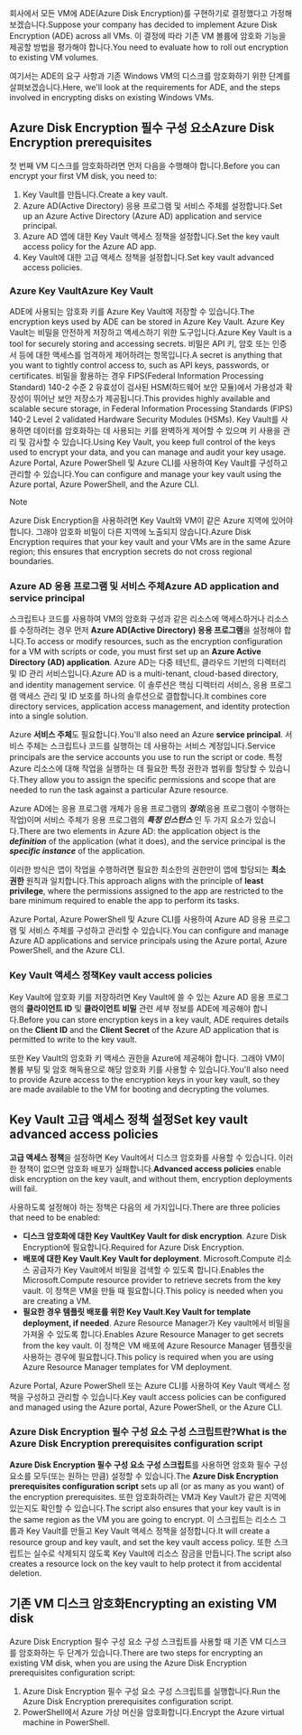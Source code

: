 <span data-ttu-id="6fd0f-101">회사에서 모든 VM에 ADE(Azure Disk Encryption)를 구현하기로 결정했다고 가정해 보겠습니다.</span><span class="sxs-lookup"><span data-stu-id="6fd0f-101">Suppose your company has decided to implement Azure Disk Encryption (ADE) across all VMs.</span></span> <span data-ttu-id="6fd0f-102">이 결정에 따라 기존 VM 볼륨에 암호화 기능을 제공할 방법을 평가해야 합니다.</span><span class="sxs-lookup"><span data-stu-id="6fd0f-102">You need to evaluate how to roll out encryption to existing VM volumes.</span></span>

<span data-ttu-id="6fd0f-103">여기서는 ADE의 요구 사항과 기존 Windows VM의 디스크를 암호화하기 위한 단계를 살펴보겠습니다.</span><span class="sxs-lookup"><span data-stu-id="6fd0f-103">Here, we'll look at the requirements for ADE, and the steps involved in encrypting disks on existing Windows VMs.</span></span>

## <a name="azure-disk-encryption-prerequisites"></a><span data-ttu-id="6fd0f-104">Azure Disk Encryption 필수 구성 요소</span><span class="sxs-lookup"><span data-stu-id="6fd0f-104">Azure Disk Encryption prerequisites</span></span>

<span data-ttu-id="6fd0f-105">첫 번째 VM 디스크를 암호화하려면 먼저 다음을 수행해야 합니다.</span><span class="sxs-lookup"><span data-stu-id="6fd0f-105">Before you can encrypt your first VM disk, you need to:</span></span>

1. <span data-ttu-id="6fd0f-106">Key Vault를 만듭니다.</span><span class="sxs-lookup"><span data-stu-id="6fd0f-106">Create a key vault.</span></span>
1. <span data-ttu-id="6fd0f-107">Azure AD(Active Directory) 응용 프로그램 및 서비스 주체를 설정합니다.</span><span class="sxs-lookup"><span data-stu-id="6fd0f-107">Set up an Azure Active Directory (Azure AD) application and service principal.</span></span>
1. <span data-ttu-id="6fd0f-108">Azure AD 앱에 대한 Key Vault 액세스 정책을 설정합니다.</span><span class="sxs-lookup"><span data-stu-id="6fd0f-108">Set the key vault access policy for the Azure AD app.</span></span>
1. <span data-ttu-id="6fd0f-109">Key Vault에 대한 고급 액세스 정책을 설정합니다.</span><span class="sxs-lookup"><span data-stu-id="6fd0f-109">Set key vault advanced access policies.</span></span>

### <a name="azure-key-vault"></a><span data-ttu-id="6fd0f-110">Azure Key Vault</span><span class="sxs-lookup"><span data-stu-id="6fd0f-110">Azure Key Vault</span></span>

<span data-ttu-id="6fd0f-111">ADE에 사용되는 암호화 키를 Azure Key Vault에 저장할 수 있습니다.</span><span class="sxs-lookup"><span data-stu-id="6fd0f-111">The encryption keys used by ADE can be stored in Azure Key Vault.</span></span> <span data-ttu-id="6fd0f-112">Azure Key Vault는 비밀을 안전하게 저장하고 액세스하기 위한 도구입니다.</span><span class="sxs-lookup"><span data-stu-id="6fd0f-112">Azure Key Vault is a tool for securely storing and accessing secrets.</span></span> <span data-ttu-id="6fd0f-113">비밀은 API 키, 암호 또는 인증서 등에 대한 액세스를 엄격하게 제어하려는 항목입니다.</span><span class="sxs-lookup"><span data-stu-id="6fd0f-113">A secret is anything that you want to tightly control access to, such as API keys, passwords, or certificates.</span></span> <span data-ttu-id="6fd0f-114">비밀을 활용하는 경우 FIPS(Federal Information Processing Standard) 140-2 수준 2 유효성이 검사된 HSM(하드웨어 보안 모듈)에서 가용성과 확장성이 뛰어난 보안 저장소가 제공됩니다.</span><span class="sxs-lookup"><span data-stu-id="6fd0f-114">This provides highly available and scalable secure storage, in Federal Information Processing Standards (FIPS) 140-2 Level 2 validated Hardware Security Modules (HSMs).</span></span> <span data-ttu-id="6fd0f-115">Key Vault를 사용하면 데이터를 암호화하는 데 사용되는 키를 완벽하게 제어할 수 있으며 키 사용을 관리 및 감사할 수 있습니다.</span><span class="sxs-lookup"><span data-stu-id="6fd0f-115">Using Key Vault, you keep full control of the keys used to encrypt your data, and you can manage and audit your key usage.</span></span> <span data-ttu-id="6fd0f-116">Azure Portal, Azure PowerShell 및 Azure CLI를 사용하여 Key Vault를 구성하고 관리할 수 있습니다.</span><span class="sxs-lookup"><span data-stu-id="6fd0f-116">You can configure and manage your key vault using the Azure portal, Azure PowerShell, and the Azure CLI.</span></span>

>[!NOTE]
> <span data-ttu-id="6fd0f-117">Azure Disk Encryption을 사용하려면 Key Vault와 VM이 같은 Azure 지역에 있어야 합니다. 그래야 암호화 비밀이 다른 지역에 노출되지 않습니다.</span><span class="sxs-lookup"><span data-stu-id="6fd0f-117">Azure Disk Encryption requires that your key vault and your VMs are in the same Azure region; this ensures that encryption secrets do not cross regional boundaries.</span></span>

### <a name="azure-ad-application-and-service-principal"></a><span data-ttu-id="6fd0f-118">Azure AD 응용 프로그램 및 서비스 주체</span><span class="sxs-lookup"><span data-stu-id="6fd0f-118">Azure AD application and service principal</span></span>

<span data-ttu-id="6fd0f-119">스크립트나 코드를 사용하여 VM의 암호화 구성과 같은 리소스에 액세스하거나 리소스를 수정하려는 경우 먼저 **Azure AD(Active Directory) 응용 프로그램**을 설정해야 합니다.</span><span class="sxs-lookup"><span data-stu-id="6fd0f-119">To access or modify resources, such as the encryption configuration for a VM with scripts or code, you must first set up an **Azure Active Directory (AD) application**.</span></span> <span data-ttu-id="6fd0f-120">Azure AD는 다중 테넌트, 클라우드 기반의 디렉터리 및 ID 관리 서비스입니다.</span><span class="sxs-lookup"><span data-stu-id="6fd0f-120">Azure AD is a multi-tenant, cloud-based directory, and identity management service.</span></span> <span data-ttu-id="6fd0f-121">이 솔루션은 핵심 디렉터리 서비스, 응용 프로그램 액세스 관리 및 ID 보호를 하나의 솔루션으로 결합합니다.</span><span class="sxs-lookup"><span data-stu-id="6fd0f-121">It combines core directory services, application access management, and identity protection into a single solution.</span></span>

<span data-ttu-id="6fd0f-122">Azure **서비스 주체**도 필요합니다.</span><span class="sxs-lookup"><span data-stu-id="6fd0f-122">You'll also need an Azure **service principal**.</span></span> <span data-ttu-id="6fd0f-123">서비스 주체는 스크립트나 코드를 실행하는 데 사용하는 서비스 계정입니다.</span><span class="sxs-lookup"><span data-stu-id="6fd0f-123">Service principals are the service accounts you use to run the script or code.</span></span> <span data-ttu-id="6fd0f-124">특정 Azure 리소스에 대해 작업을 실행하는 데 필요한 특정 권한과 범위를 할당할 수 있습니다.</span><span class="sxs-lookup"><span data-stu-id="6fd0f-124">They allow you to assign the specific permissions and scope that are needed to run the task against a particular Azure resource.</span></span>

<span data-ttu-id="6fd0f-125">Azure AD에는 응용 프로그램 개체가 응용 프로그램의 **_정의_**(응용 프로그램이 수행하는 작업)이며 서비스 주체가 응용 프로그램의 **_특정 인스턴스_** 인 두 가지 요소가 있습니다.</span><span class="sxs-lookup"><span data-stu-id="6fd0f-125">There are two elements in Azure AD: the application object is the **_definition_** of the application (what it does), and the service principal is the **_specific instance_** of the application.</span></span>

<span data-ttu-id="6fd0f-126">이러한 방식은 앱이 작업을 수행하려면 필요한 최소한의 권한만이 앱에 할당되는 **최소 권한** 원칙과 일치합니다.</span><span class="sxs-lookup"><span data-stu-id="6fd0f-126">This approach aligns with the principle of **least privilege**, where the permissions assigned to the app are restricted to the bare minimum required to enable the app to perform its tasks.</span></span>

<span data-ttu-id="6fd0f-127">Azure Portal, Azure PowerShell 및 Azure CLI를 사용하여 Azure AD 응용 프로그램 및 서비스 주체를 구성하고 관리할 수 있습니다.</span><span class="sxs-lookup"><span data-stu-id="6fd0f-127">You can configure and manage Azure AD applications and service principals using the Azure portal, Azure PowerShell, and the Azure CLI.</span></span>

### <a name="key-vault-access-policies"></a><span data-ttu-id="6fd0f-128">Key Vault 액세스 정책</span><span class="sxs-lookup"><span data-stu-id="6fd0f-128">Key vault access policies</span></span>

<span data-ttu-id="6fd0f-129">Key Vault에 암호화 키를 저장하려면 Key Vault에 쓸 수 있는 Azure AD 응용 프로그램의 **클라이언트 ID** 및 **클라이언트 비밀** 관련 세부 정보를 ADE에 제공해야 합니다.</span><span class="sxs-lookup"><span data-stu-id="6fd0f-129">Before you can store encryption keys in a key vault, ADE requires details on the **Client ID** and the **Client Secret** of the Azure AD application that is permitted to write to the key vault.</span></span>

<span data-ttu-id="6fd0f-130">또한 Key Vault의 암호화 키 액세스 권한을 Azure에 제공해야 합니다. 그래야 VM이 볼륨 부팅 및 암호 해독용으로 해당 암호화 키를 사용할 수 있습니다.</span><span class="sxs-lookup"><span data-stu-id="6fd0f-130">You'll also need to provide Azure access to the encryption keys in your key vault, so they are made available to the VM for booting and decrypting the volumes.</span></span>

## <a name="set-key-vault-advanced-access-policies"></a><span data-ttu-id="6fd0f-131">Key Vault 고급 액세스 정책 설정</span><span class="sxs-lookup"><span data-stu-id="6fd0f-131">Set key vault advanced access policies</span></span>

<span data-ttu-id="6fd0f-132">**고급 액세스 정책**을 설정하면 Key Vault에서 디스크 암호화를 사용할 수 있습니다. 이러한 정책이 없으면 암호화 배포가 실패합니다.</span><span class="sxs-lookup"><span data-stu-id="6fd0f-132">**Advanced access policies** enable disk encryption on the key vault, and without them, encryption deployments will fail.</span></span> 

<span data-ttu-id="6fd0f-133">사용하도록 설정해야 하는 정책은 다음의 세 가지입니다.</span><span class="sxs-lookup"><span data-stu-id="6fd0f-133">There are three policies that need to be enabled:</span></span>

- <span data-ttu-id="6fd0f-134">**디스크 암호화에 대한 Key Vault**</span><span class="sxs-lookup"><span data-stu-id="6fd0f-134">**Key Vault for disk encryption**.</span></span> <span data-ttu-id="6fd0f-135">Azure Disk Encryption에 필요합니다.</span><span class="sxs-lookup"><span data-stu-id="6fd0f-135">Required for Azure Disk Encryption.</span></span>
- <span data-ttu-id="6fd0f-136">**배포에 대한 Key Vault**.</span><span class="sxs-lookup"><span data-stu-id="6fd0f-136">**Key Vault for deployment**.</span></span> <span data-ttu-id="6fd0f-137">Microsoft.Compute 리소스 공급자가 Key Vault에서 비밀을 검색할 수 있도록 합니다.</span><span class="sxs-lookup"><span data-stu-id="6fd0f-137">Enables the Microsoft.Compute resource provider to retrieve secrets from the key vault.</span></span> <span data-ttu-id="6fd0f-138">이 정책은 VM을 만들 때 필요합니다.</span><span class="sxs-lookup"><span data-stu-id="6fd0f-138">This policy is needed when you are creating a VM.</span></span>
- <span data-ttu-id="6fd0f-139">**필요한 경우 템플릿 배포를 위한 Key Vault**.</span><span class="sxs-lookup"><span data-stu-id="6fd0f-139">**Key Vault for template deployment, if needed**.</span></span> <span data-ttu-id="6fd0f-140">Azure Resource Manager가 Key vault에서 비밀을 가져올 수 있도록 합니다.</span><span class="sxs-lookup"><span data-stu-id="6fd0f-140">Enables Azure Resource Manager to get secrets from the key vault.</span></span> <span data-ttu-id="6fd0f-141">이 정책은 VM 배포에 Azure Resource Manager 템플릿을 사용하는 경우에 필요합니다.</span><span class="sxs-lookup"><span data-stu-id="6fd0f-141">This policy is required when you are using Azure Resource Manager templates for VM deployment.</span></span>

<span data-ttu-id="6fd0f-142">Azure Portal, Azure PowerShell 또는 Azure CLI를 사용하여 Key Vault 액세스 정책을 구성하고 관리할 수 있습니다.</span><span class="sxs-lookup"><span data-stu-id="6fd0f-142">Key vault access policies can be configured and managed using the Azure portal, Azure PowerShell, or the Azure CLI.</span></span>

### <a name="what-is-the-azure-disk-encryption-prerequisites-configuration-script"></a><span data-ttu-id="6fd0f-143">Azure Disk Encryption 필수 구성 요소 구성 스크립트란?</span><span class="sxs-lookup"><span data-stu-id="6fd0f-143">What is the Azure Disk Encryption prerequisites configuration script</span></span>

<span data-ttu-id="6fd0f-144">**Azure Disk Encryption 필수 구성 요소 구성 스크립트**를 사용하면 암호화 필수 구성 요소를 모두(또는 원하는 만큼) 설정할 수 있습니다.</span><span class="sxs-lookup"><span data-stu-id="6fd0f-144">The **Azure Disk Encryption prerequisites configuration script** sets up all (or as many as you want) of the encryption prerequisites.</span></span> <span data-ttu-id="6fd0f-145">또한 암호화하려는 VM과 Key Vault가 같은 지역에 있는지도 확인할 수 있습니다.</span><span class="sxs-lookup"><span data-stu-id="6fd0f-145">The script also ensures that your key vault is in the same region as the VM you are going to encrypt.</span></span> <span data-ttu-id="6fd0f-146">이 스크립트는 리소스 그룹과 Key Vault를 만들고 Key Vault 액세스 정책을 설정합니다.</span><span class="sxs-lookup"><span data-stu-id="6fd0f-146">It will create a resource group and key vault, and set the key vault access policy.</span></span> <span data-ttu-id="6fd0f-147">또한 스크립트는 실수로 삭제되지 않도록 Key Vault에 리소스 잠금을 만듭니다.</span><span class="sxs-lookup"><span data-stu-id="6fd0f-147">The script also creates a resource lock on the key vault to help protect it from accidental deletion.</span></span>

## <a name="encrypting-an-existing-vm-disk"></a><span data-ttu-id="6fd0f-148">기존 VM 디스크 암호화</span><span class="sxs-lookup"><span data-stu-id="6fd0f-148">Encrypting an existing VM disk</span></span>

<span data-ttu-id="6fd0f-149">Azure Disk Encryption 필수 구성 요소 구성 스크립트를 사용할 때 기존 VM 디스크를 암호화하는 두 단계가 있습니다.</span><span class="sxs-lookup"><span data-stu-id="6fd0f-149">There are two steps for encrypting an existing VM disk, when you are using the Azure Disk Encryption prerequisites configuration script:</span></span>

1. <span data-ttu-id="6fd0f-150">Azure Disk Encryption 필수 구성 요소 구성 스크립트를 실행합니다.</span><span class="sxs-lookup"><span data-stu-id="6fd0f-150">Run the Azure Disk Encryption prerequisites configuration script.</span></span>
1. <span data-ttu-id="6fd0f-151">PowerShell에서 Azure 가상 머신을 암호화합니다.</span><span class="sxs-lookup"><span data-stu-id="6fd0f-151">Encrypt the Azure virtual machine in PowerShell.</span></span>
